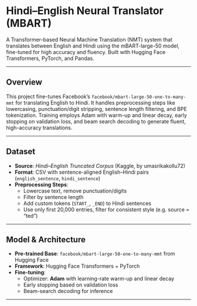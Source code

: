 # Hindi–English Neural Translator (MBART)

A Transformer-based Neural Machine Translation (NMT) system that translates between English and Hindi using the mBART-large-50 model, fine-tuned for high accuracy and fluency. Built with Hugging Face Transformers, PyTorch, and Pandas.

---

## Overview
This project fine-tunes Facebook’s `facebook/mbart-large-50-one-to-many-mmt` for translating English to Hindi. It handles preprocessing steps like lowercasing, punctuation/digit stripping, sentence length filtering, and BPE tokenization. Training employs Adam with warm-up and linear decay, early stopping on validation loss, and beam search decoding to generate fluent, high-accuracy translations.

---

## Dataset
- **Source**: *Hindi–English Truncated Corpus* (Kaggle, by umasrikakollu72)  
- **Format**: CSV with sentence-aligned English–Hindi pairs (`english_sentence`, `hindi_sentence`)  
- **Preprocessing Steps**:
  - Lowercase text, remove punctuation/digits  
  - Filter by sentence length  
  - Add custom tokens (`START_`, `_END`) to Hindi sentences  
  - Use only first 20,000 entries, filter for consistent style (e.g. source = “ted”)

---

## Model & Architecture
- **Pre-trained Base**: `facebook/mbart-large-50-one-to-many-mmt` from Hugging Face  
- **Framework**: Hugging Face Transformers + PyTorch  
- **Fine-tuning**:
  - Optimizer: **Adam** with learning-rate warm-up and linear decay  
  - Early stopping based on validation loss  
  - Beam-search decoding for inference  

---
